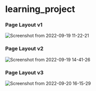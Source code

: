 # learning_project


### Page Layout v1
![Screenshot from 2022-09-19 11-22-21](https://user-images.githubusercontent.com/16894718/190956717-af1110ec-1267-4d3b-a280-d0e589552d24.png)

### Page Layout v2
![Screenshot from 2022-09-19 14-41-26](https://user-images.githubusercontent.com/16894718/190986781-d4bd8343-716d-4880-ad32-d33743e350e7.png)

### Page Layout v3

![Screenshot from 2022-09-20 16-15-29](https://user-images.githubusercontent.com/16894718/191437733-b2b71415-12eb-41ed-bd6c-49e73ed64049.png)
